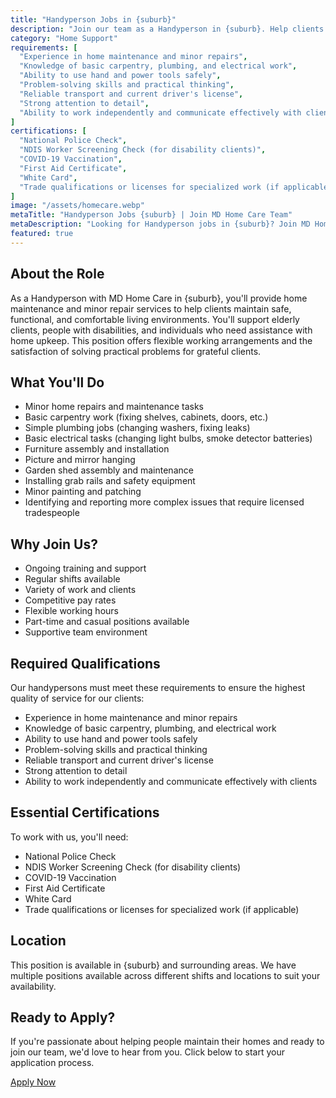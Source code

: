 ```yaml
---
title: "Handyperson Jobs in {suburb}"
description: "Join our team as a Handyperson in {suburb}. Help clients maintain safe and functional homes through minor repairs, maintenance, and home improvement services."
category: "Home Support"
requirements: [
  "Experience in home maintenance and minor repairs",
  "Knowledge of basic carpentry, plumbing, and electrical work",
  "Ability to use hand and power tools safely",
  "Problem-solving skills and practical thinking",
  "Reliable transport and current driver's license",
  "Strong attention to detail",
  "Ability to work independently and communicate effectively with clients"
]
certifications: [
  "National Police Check",
  "NDIS Worker Screening Check (for disability clients)",
  "COVID-19 Vaccination",
  "First Aid Certificate",
  "White Card",
  "Trade qualifications or licenses for specialized work (if applicable)"
]
image: "/assets/homecare.webp"
metaTitle: "Handyperson Jobs {suburb} | Join MD Home Care Team"
metaDescription: "Looking for Handyperson jobs in {suburb}? Join MD Home Care's home support team. Provide valuable maintenance services with flexible hours and competitive pay."
featured: true
---
```


## About the Role

As a Handyperson with MD Home Care in {suburb}, you'll provide home maintenance and minor repair services to help clients maintain safe, functional, and comfortable living environments. You'll support elderly clients, people with disabilities, and individuals who need assistance with home upkeep. This position offers flexible working arrangements and the satisfaction of solving practical problems for grateful clients.

## What You'll Do

- Minor home repairs and maintenance tasks
- Basic carpentry work (fixing shelves, cabinets, doors, etc.)
- Simple plumbing jobs (changing washers, fixing leaks)
- Basic electrical tasks (changing light bulbs, smoke detector batteries)
- Furniture assembly and installation
- Picture and mirror hanging
- Garden shed assembly and maintenance
- Installing grab rails and safety equipment
- Minor painting and patching
- Identifying and reporting more complex issues that require licensed tradespeople

## Why Join Us?

- Ongoing training and support
- Regular shifts available
- Variety of work and clients
- Competitive pay rates
- Flexible working hours
- Part-time and casual positions available
- Supportive team environment

## Required Qualifications

Our handypersons must meet these requirements to ensure the highest quality of service for our clients:

- Experience in home maintenance and minor repairs
- Knowledge of basic carpentry, plumbing, and electrical work
- Ability to use hand and power tools safely
- Problem-solving skills and practical thinking
- Reliable transport and current driver's license
- Strong attention to detail
- Ability to work independently and communicate effectively with clients

## Essential Certifications

To work with us, you'll need:

- National Police Check
- NDIS Worker Screening Check (for disability clients)
- COVID-19 Vaccination
- First Aid Certificate
- White Card
- Trade qualifications or licenses for specialized work (if applicable)

## Location

This position is available in {suburb} and surrounding areas. We have multiple positions available across different shifts and locations to suit your availability.

## Ready to Apply?

If you're passionate about helping people maintain their homes and ready to join our team, we'd love to hear from you. Click below to start your application process.

[Apply Now](/contact) 